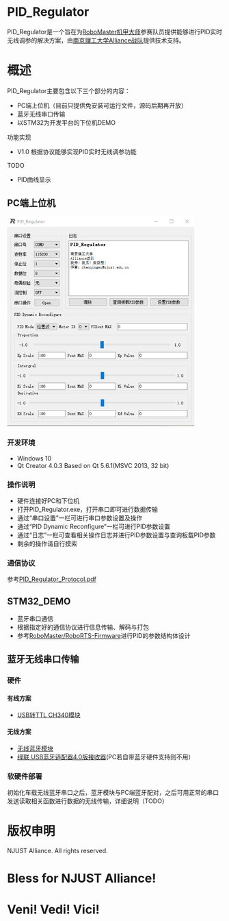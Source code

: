 # PID_Regulator

PID_Regulator是一个旨在为[RoboMaster机甲大师](https://www.robomaster.com/zh-CN)参赛队员提供能够进行PID实时无线调参的解决方案，由[南京理工大学Alliance战队](https://mp.weixin.qq.com/s/pjrncS_X0_DEQYoD6yQVOw)提供技术支持。
# 概述
PID_Regulator主要包含以下三个部分的内容：

- PC端上位机（目前只提供免安装可运行文件，源码后期再开放）
- 蓝牙无线串口传输
- 以STM32为开发平台的下位机DEMO

功能实现

- V1.0 根据协议能够实现PID实时无线调参功能

TODO

- PID曲线显示
## PC端上位机

<img src="DOC/images/PID_Regulator_UI.png" style="zoom:80%;display: inline-block; float:middle"/>

### 开发环境
- Windows 10
- Qt Creator 4.0.3 Based on Qt 5.6.1(MSVC 2013, 32 bit)
### 操作说明
- 硬件连接好PC和下位机
- 打开PID_Regulator.exe，打开串口即可进行数据传输
- 通过“串口设置”一栏可进行串口参数设置及操作
- 通过“PID Dynamic Reconfigure”一栏可进行PID参数设置
- 通过“日志”一栏可查看相关操作日志并进行PID参数设置与查询板载PID参数
- 剩余的操作请自行摸索
### 通信协议
参考[PID_Regulator_Protocol.pdf](https://github.com/jackychen227/PID_Regulator/blob/master/DOC/PID_Regulator_Protocol.pdf)
## STM32_DEMO
- 蓝牙串口通信
- 根据指定好的通信协议进行信息传输、解码与打包
- 参考[RoboMaster/RoboRTS-Firmware](https://github.com/RoboMaster/RoboRTS-Firmware)进行PID的参数结构体设计
## 蓝牙无线串口传输
### 硬件
#### 有线方案
- [USB转TTL CH340模块](https://s.taobao.com/search?q=USB%E8%BD%ACTTL+CH340%E6%A8%A1%E5%9D%97&imgfile=&js=1&stats_click=search_radio_all%3A1&initiative_id=staobaoz_20180527&ie=utf8)
#### 无线方案
- [无线蓝牙模块](https://s.taobao.com/search?q=%E6%97%A0%E7%BA%BF%E8%93%9D%E7%89%99%E6%A8%A1%E5%9D%97&imgfile=&commend=all&ssid=s5-e&search_type=item&sourceId=tb.index&spm=a21bo.2017.201856-taobao-item.1&ie=utf8&initiative_id=tbindexz_20170306)
- [绿联 USB蓝牙适配器4.0版接收器](https://item.jd.com/11078472771.html)(PC若自带蓝牙硬件支持则不用）

### 软硬件部署
初始化车载无线蓝牙串口之后，蓝牙模块与PC端蓝牙配对，之后可用正常的串口发送读取相关函数进行数据的无线传输，详细说明（TODO）

# 版权申明
NJUST Alliance. All rights reserved.

# Bless for NJUST Alliance!
# Veni! Vedi! Vici!

